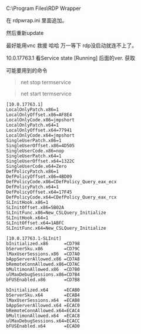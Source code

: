 # 

C:\Program Files\RDP Wrapper

在 rdpwrap.ini 里面追加。

然后重新update

最好能用vnc 救援 哈哈 万一等下 rdp没启动就连不上了。

10.0.17763.1 看Service state [Running]  后面的ver. 获取


可能要用到的命令
>net stop termservice

>net start termservice

```
[10.0.17763.1]
LocalOnlyPatch.x86=1
LocalOnlyOffset.x86=AF8E4
LocalOnlyCode.x86=jmpshort
LocalOnlyPatch.x64=1
LocalOnlyOffset.x64=77941
LocalOnlyCode.x64=jmpshort
SingleUserPatch.x86=1
SingleUserOffset.x86=4D505
SingleUserCode.x86=nop
SingleUserPatch.x64=1
SingleUserOffset.x64=1322C
SingleUserCode.x64=Zero
DefPolicyPatch.x86=1
DefPolicyOffset.x86=4BD09
DefPolicyCode.x86=CDefPolicy_Query_eax_ecx
DefPolicyPatch.x64=1
DefPolicyOffset.x64=17F45
DefPolicyCode.x64=CDefPolicy_Query_eax_rcx
SLInitHook.x86=1
SLInitOffset.x86=5B02A
SLInitFunc.x86=New_CSLQuery_Initialize
SLInitHook.x64=1
SLInitOffset.x64=1ABFC
SLInitFunc.x64=New_CSLQuery_Initialize
 
[10.0.17763.1-SLInit]
bInitialized.x86      =CD798
bServerSku.x86        =CD79C
lMaxUserSessions.x86  =CD7A0
bAppServerAllowed.x86 =CD7A8
bRemoteConnAllowed.x86=CD7AC
bMultimonAllowed.x86  =CD7B0
ulMaxDebugSessions.x86=CD7B4
bFUSEnabled.x86       =CD7B8

bInitialized.x64      =ECAB0
bServerSku.x64        =ECAB4
lMaxUserSessions.x64  =ECAB8
bAppServerAllowed.x64 =ECAC0
bRemoteConnAllowed.x64=ECAC4
bMultimonAllowed.x64  =ECAC8
ulMaxDebugSessions.x64=ECACC
bFUSEnabled.x64       =ECAD0

```


